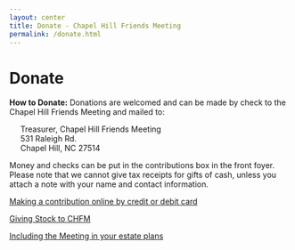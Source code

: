 ```yaml
---
layout: center
title: Donate - Chapel Hill Friends Meeting
permalink: /donate.html
---
```


# Donate

**How to Donate:** Donations are welcomed and can be made by check to the Chapel Hill Friends Meeting and mailed to:

<p style="padding-left: 20px;">
  Treasurer, Chapel Hill Friends Meeting<br />
  531 Raleigh Rd.<br />
  Chapel Hill, NC 27514<br />
</p>

Money and checks can be put in the contributions box in the front foyer. Please note that we cannot give tax receipts for gifts of cash, unless you attach a note with your name and contact information.

[Making a contribution online by credit or debit card](https://www.eservicepayments.com/cgi-bin/Vanco_ver3.vps?appver3=Fi1giPL8kwX_Oe1AO50jRgfNh0pjJnX9rN2g-F2NUarHO3iVYxvvxhHjRfLOeq662EvVVAEjqawDomKT1pbouZKVnYQh9aStP4IywYXlnkw=)

[Giving Stock to CHFM]({{site.baseurl}}/assets/PDF/give-stock.pdf)

[Including the Meeting in your estate plans]({{site.baseurl}}/assets/PDF/estate-plan.pdf)

